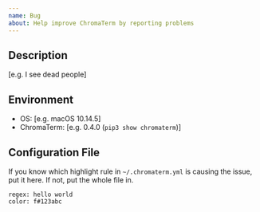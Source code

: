 ```yaml
---
name: Bug
about: Help improve ChromaTerm by reporting problems
---
```


## Description
[e.g. I see dead people]

## Environment
-   OS: [e.g. macOS 10.14.5]
-   ChromaTerm: [e.g. 0.4.0 (`pip3 show chromaterm`)]

## Configuration File
If you know which highlight rule in `~/.chromaterm.yml` is causing the issue, put it here. If not, put the whole file in.

```
regex: hello world
color: f#123abc
```
